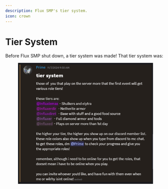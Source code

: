 ```yaml
---
description: Flux SMP's tier system.
icon: crown
---
```


# Tier System

Before Flux SMP shut down, a tier system was made! That tier system was:

<figure><img src="../../../.gitbook/assets/image (1).png" alt=""><figcaption></figcaption></figure>
